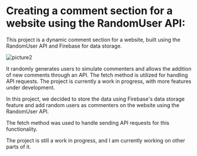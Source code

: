 # Creating a comment section for a website using the RandomUser API:
This project is a dynamic comment section for a website, built using the RandomUser API and Firebase for data storage.  
 
![picture2](https://github.com/user-attachments/assets/fa1f92ea-cdd9-421e-a611-3e785040316b) 
 

It randomly generates users to simulate commenters and allows the addition of new comments through an API. The fetch method is utilized for handling API requests. The project is currently a work in progress, with more features under development.


In this project, we decided to store the data using Firebase's data storage feature and add random users as commenters on the website using the RandomUser API.

The fetch method was used to handle sending API requests for this functionality.

The project is still a work in progress, and I am currently working on other parts of it.
